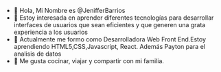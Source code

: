 - 👋 Hola, Mi Nombre es @JenifferBarrios
- 👀 Estoy interesada en aprender diferentes tecnologías para desarrollar interfaces de usuarios que sean eficientes y que generen una grata experiencia a los usuarios
- 🌱 Actualmente me formo como Desarrolladora Web Front End.Estoy aprendiendo HTML5,CSS,Javascript, React. Además Payton para el analisis de datos
- 💞️ Me gusta cocinar, viajar y compartir con mi familia.


